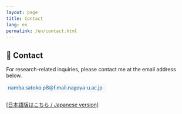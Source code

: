 ```yaml
---
layout: page
title: Contact
lang: en
permalink: /en/contact.html
---
```


<h2 style="font-weight: bold;">📧 Contact</h2>
<p>
For research-related inquiries, please contact me at the email address below.
</p>
<img src="/assets/email.png" alt="email" style="height: 24px;">

<div style="margin-top: 20px;">
  <a href="../contact.html">
    [日本語版はこちら / Japanese version]
  </a>
</div>
